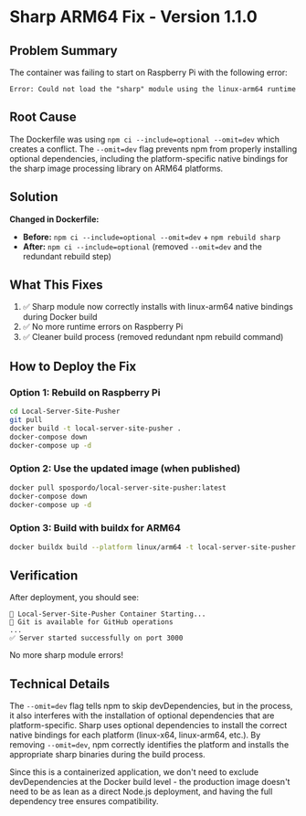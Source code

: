 # Sharp ARM64 Fix - Version 1.1.0

## Problem Summary
The container was failing to start on Raspberry Pi with the following error:
```
Error: Could not load the "sharp" module using the linux-arm64 runtime
```

## Root Cause
The Dockerfile was using `npm ci --include=optional --omit=dev` which creates a conflict. The `--omit=dev` flag prevents npm from properly installing optional dependencies, including the platform-specific native bindings for the sharp image processing library on ARM64 platforms.

## Solution
**Changed in Dockerfile:**
- **Before:** `npm ci --include=optional --omit=dev` + `npm rebuild sharp`
- **After:** `npm ci --include=optional` (removed `--omit=dev` and the redundant rebuild step)

## What This Fixes
1. ✅ Sharp module now correctly installs with linux-arm64 native bindings during Docker build
2. ✅ No more runtime errors on Raspberry Pi
3. ✅ Cleaner build process (removed redundant npm rebuild command)

## How to Deploy the Fix

### Option 1: Rebuild on Raspberry Pi
```bash
cd Local-Server-Site-Pusher
git pull
docker build -t local-server-site-pusher .
docker-compose down
docker-compose up -d
```

### Option 2: Use the updated image (when published)
```bash
docker pull spospordo/local-server-site-pusher:latest
docker-compose down
docker-compose up -d
```

### Option 3: Build with buildx for ARM64
```bash
docker buildx build --platform linux/arm64 -t local-server-site-pusher:arm64 .
```

## Verification
After deployment, you should see:
```
🚀 Local-Server-Site-Pusher Container Starting...
📧 Git is available for GitHub operations
...
✅ Server started successfully on port 3000
```

No more sharp module errors!

## Technical Details
The `--omit=dev` flag tells npm to skip devDependencies, but in the process, it also interferes with the installation of optional dependencies that are platform-specific. Sharp uses optional dependencies to install the correct native bindings for each platform (linux-x64, linux-arm64, etc.). By removing `--omit=dev`, npm correctly identifies the platform and installs the appropriate sharp binaries during the build process.

Since this is a containerized application, we don't need to exclude devDependencies at the Docker build level - the production image doesn't need to be as lean as a direct Node.js deployment, and having the full dependency tree ensures compatibility.
